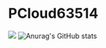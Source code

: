 # PCloud63514

<a href="https://pcloud.tistory.com/"><img src="https://img.shields.io/badge/Tstory-Blog-FF5722?style=flat-square&logo=bloglovin&logoColor=white"/></a>
![Anurag's GitHub stats](https://github-readme-stats.vercel.app/api?username=PCloud63514&show_icons=true&theme=radical)
